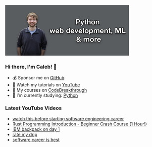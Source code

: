 <img src="github-cover-photo-my-face.jpg" width="400px" />

### Hi there, I'm Caleb! 🍛

- 💰 Sponsor me on [GitHub](https://github.com/sponsors/CalebCurry)
- 🎥 Watch my tutorials on [YouTube](https://www.youtube.com/calebthevideomaker2)
- 📗 My courses on [CodeBreakthrough](https://www.codebreakthrough.com)
- 🤔 I’m currently studying: [Python](https://www.youtube.com/watch?v=s3IvdkCq2_c&t=4254s)

### Latest YouTube Videos
<!-- YOUTUBE:START -->
- [watch this before starting software engineering career](https://www.youtube.com/watch?v=OIfkfgZTXdk)
- [Rust Programming Introduction - Beginner Crash Course &lpar;1 Hour!&rpar;](https://www.youtube.com/watch?v=jAm7xrRxEUE)
- [IBM backpack on day 1](https://www.youtube.com/watch?v=myWUTh-meIM)
- [rate my drip](https://www.youtube.com/watch?v=DaJKlzu_xOc)
- [software career is best](https://www.youtube.com/watch?v=VkC2GrF-QHI)
<!-- YOUTUBE:END -->
